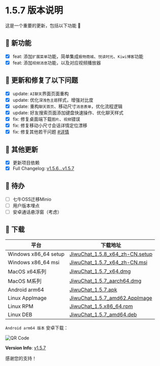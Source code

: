 # 1.5.7 版本说明

这是一个重要的更新，包括以下功能 🧪

## 🔮 新功能

- [x] feat: 添加`扩展菜单`功能，简单集成`极物商城`、`悦读时光`、`Kiwi博客`功能
- [x] feat: 添加`视频消息`功能，以及对应视频播放器

## 🔨 更新和修复了以下问题

- [x] update: `AI聊天`界面页面重构
- [x] update: 优化`深浅色主题`样式，增强对比度
- [x] update: 重构`聊天首页`、移动尺寸`消息表单`，优化流程逻辑
- [x] update: 好友搜索页面添加键盘快速操作、优化聊天样式
- [x] fix: 修复桌面端下载`图片`、`视频`错误
- [x] fix: 修复移动小尺寸会话详情定位漂移
- [x] fix: 修复其他若干问题 [#详情](https://github.com/KiWi233333/JiwuChat/compare/v1.5.6...v1.5.7)

## 🧿 其他更新

- [x] 更新项目依赖
- [x] Full Changelog: [v1.5.6...v1.5.7](https://github.com/KiWi233333/JiwuChat/compare/v1.5.6...v1.5.7)

## 📌 待办

- [ ] 七牛OSS迁移Minio
- [ ] 用户版本埋点
- [ ] 安卓通话悬浮窗（考虑）

## 🧪 下载

| 平台 | 下载地址 |
| --- | --- |
| Windows x86_64 setup | [JiwuChat_1.5.8_x64_zh-CN.setup](https://github.com/KiWi233333/JiwuChat/releases/download/v1.5.8/JiwuChat_1.5.8_x64-setup.exe) |
| Windows x86_64 msi | [JiwuChat_1.5.7_x64_zh-CN.msi](https://github.com/KiWi233333/JiwuChat/releases/download/v1.5.7/JiwuChat_1.5.7_x64_zh-CN.msi) |
| MacOS x64系列 | [JiwuChat_1.5.7_x64.dmg](https://github.com/KiWi233333/JiwuChat/releases/download/v1.5.7/JiwuChat_1.5.7_x64.dmg) |
| MacOS M系列 | [JiwuChat_1.5.7_aarch64.dmg](https://github.com/KiWi233333/JiwuChat/releases/download/v1.5.7/JiwuChat_1.5.7_aarch64.dmg) |
| Android arm64 | [JiwuChat_1.5.7.apk](https://github.com/KiWi233333/JiwuChat/releases/download/v1.5.7/JiwuChat_1.5.7.apk) |
| Linux AppImage | [JiwuChat_1.5.7_amd62.AppImage](https://github.com/KiWi233333/JiwuChat/releases/download/v1.5.7/JiwuChat_1.5.7_amd64.AppImage) |
| Linux RPM | [JiwuChat_1.5.x86_64.rpm](https://github.com/KiWi233333/JiwuChat/releases/download/v1.5.7/JiwuChat-1.5.7-1.x86_64.rpm) |
| Linux DEB | [JiwuChat_1.5.7_amd64.deb](https://github.com/KiWi233333/JiwuChat/releases/download/v1.5.7/JiwuChat_1.5.7_amd64.deb) |

<!-- JiwuChat_1.5.7.apk -->
`Android arm64 版本`  安卓下载：

![QR Code](https://api.jiwu.kiwi2333.top/res/qrcode/stream?content=/releases/download/v1.5.7/JiwuChat_1.5.7.apk&w=200&h=200)

**Version Info**: [v1.5.7](https://github.com/KiWi233333/JiwuChat/blob/main/.github/releasemd/v1.5.7.md)

感谢您的支持！
